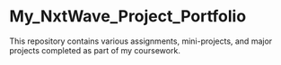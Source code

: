 # My_NxtWave_Project_Portfolio
This repository contains various assignments, mini-projects, and major projects completed as part of my coursework.
